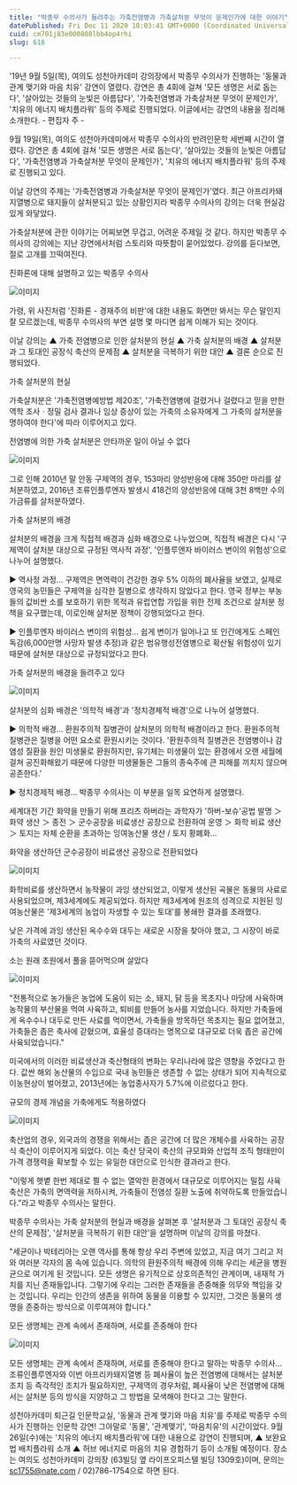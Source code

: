 ```yaml
---
title: "박종무 수의사가 들려주는 가축전염병과 가축살처분 무엇이 문제인가에 대한 이야기"
datePublished: Fri Dec 11 2020 18:03:41 GMT+0000 (Coordinated Universal Time)
cuid: cm701j83e000808lbb4op4rhi
slug: 618

---
```



'19년 9월 5일(목), 여의도 성천아카데미 강의장에서 박종무 수의사가 진행하는 '동물과 관계 맺기와 마음 치유' 강연이 열렸다. 강연은 총 4회에 걸쳐 '모든 생명은 서로 돕는다', '살아있는 것들의 눈빛은 아름답다', '가축전염병과 가축살처분 무엇이 문제인가', '치유의 에너지 배치플라워' 등의 주제로 진행되었다. 이글에서는 강연의 내용을 정리해 소개한다. - 편집자 주 -

9월 19일(목), 여의도 성천아카데미에서 박종무 수의사의 반려인문학 세번째 시간이 열렸다. 강연은 총 4회에 걸쳐 '모든 생명은 서로 돕는다', '살아있는 것들의 눈빛은 아름답다', '가축전염병과 가축살처분 무엇이 문제인가', '치유의 에너지 배치플라워' 등의 주제로 진행되고 있다.

이날 강연의 주제는 '가축전염병과 가축살처분 무엇이 문제인가'였다. 최근 아프리카돼지열병으로 돼지들이 살처분되고 있는 상황인지라 박종무 수의사의 강의는 더욱 현실감 있게 와닿았다.

가축살처분에 관한 이야기는 어찌보면 무겁고, 어려운 주제일 것 같다. 하지만 박종무 수의사의 강의에는 지난 강연에서처럼 스토리와 따뜻함이 묻어있었다. 강의를 듣다보면, 절로 고개를 끄떡여진다.

진화론에 대해 설명하고 있는 박종무 수의사

![이미지](https://cdn.hashnode.com/res/hashnode/image/upload/v1739251647694/b5e8de24-5aff-4265-8907-c54dc00a8c43.jpeg)

가령, 위 사진처럼 '진화론 - 경재주의 비판'에 대한 내용도 화면만 봐서는 무슨 말인지 잘 모르겠는데, 박종무 수의사의 부연 설명 몇 마디면 쉽게 이해가 되는 것이다.

이날 강의는 ▲ 가축 전염병으로 인한 살처분의 현실 ▲ 가축 살처분의 배경 ▲ 살처분과 그 토대인 공장식 축산의 문제점 ▲ 살처분을 극복하기 위한 대안 ▲ 결론 순으로 진행되었다.

가축 살처분의 현실

가축살처분은 '가축전염병예방법 제20조', '가축전염병에 걸렸거나 걸렸다고 믿을 만한 역학 조사ㆍ정밀 검사 결과나 임상 증상이 있는 가축의 소유자에게 그 가축의 살처분을 명하여야 한다'에 따라 이루어지고 있다.

전염병에 의한 가축 살처분은 안타까운 일이 아닐 수 없다

![이미지](https://cdn.hashnode.com/res/hashnode/image/upload/v1739251650044/171d9616-2a12-42eb-b7f2-44b1def44953.jpeg)

그로 인해 2010년 말 안동 구제역의 경우, 153마리 양성반응에 대해 350만 마리를 살처분하였고, 2016년 조류인플루엔자 발생시 418건의 양성반응에 대해 3천 8백만 수의 가금류를 살처분하였다.

가축 살처분의 배경

살처분의 배경을 크게 직접적 배경과 심화 배경으로 나누었으며, 직접적 배경은 다시 '구제역이 살처분 대상으로 규정된 역사적 과정', '인플루엔자 바이러스 변이의 위험성'으로 나누어 설명했다.

▶ 역사정 과정... 구제역은 면역력이 건강한 경우 5% 이하의 폐사율을 보였고, 실제로 영국의 농민들은 구제역을 심각한 질병으로 생각하지 않았다고 한다. 영국 정부는 부농들의 값비싼 소를 보호하기 위한 목적과 유럽연합 가입을 위한 전제 조건으로 살처분 정책을 요구했는데, 이로인해 살처분 정책이 강행되었다고 한다.

▶ 인플루엔자 바이러스 변이의 위험성... 쉽게 변이가 일어나고 또 인간에게도 스페인 독감(6,000만명 사망자 발생 추정)과 같은 범유행성전염병으로 확산될 위험성이 있기 때문에 살처분 대상으로 규정되었다고 한다.

가축 살처분의 배경을 들려주고 있다

![이미지](https://cdn.hashnode.com/res/hashnode/image/upload/v1739251652387/cccf1c6a-8d1e-4b30-9ee7-0df63e9c8391.jpeg)

살처분의 심화 배경은 '의학적 배경'과 '정치경제적 배경'으로 나누어 설명했다.

▶ 의학적 배경... 환원주의적 질병관이 살처분의 의학적 배경이라고 한다. 환원주의적 질병관은 질병을 어떤 요소로 환원시키는 것이다. '환원주의적 질병관은 전염병이나 감염성 질환을 원인 미생물로 환원하지만, 유기체는 미생물이 있는 환경에서 오랜 세월에 걸쳐 공진화해왔기 때문에 다양한 미생물들은 그들의 종숙주에 큰 피해를 끼치지 않으며 공존한다.'

▶ 정치경제적 배경... 박종무 수의사는 이 부분을 일목 요연하게 설명했다.

세계대전 기간 화약을 만들기 위해 프리츠 하버라는 과학자가 '하버-보슈'공법 발명 ＞ 화약 생산 ＞ 종전 ＞ 군수공장을 비료생산 공장으로 전환하여 운영 ＞ 화학 비료 생산 ＞ 토지는 자체 순환을 초과하는 잉여농산물 생산 / 토지 황폐화...

화약을 생산하던 군수공장이 비료생산 공장으로 전환되었다

![이미지](https://cdn.hashnode.com/res/hashnode/image/upload/v1739251654723/498e6e21-ec7f-45c2-b9c8-45640353dff2.jpeg)

화학비료를 생산하면서 농작물이 과잉 생산되었고, 이렇게 생산된 곡물은 동물의 사료로 사용되었으며, 제3세계에도 제공되었다. 하지만 제3세계에 원조의 성격으로 지원된 잉여농산물은 '제3세계의 농업이 자생할 수 있는 토대'를 봉쇄한 결과를 초래했다.

낮은 가격에 과잉 생산된 옥수수와 대두는 새로운 시장을 찾아야 했고, 그 시장이 바로 가축의 사료였던 것이다.

소는 원래 초원에서 풀을 뜯어먹으며 살았다

![이미지](https://cdn.hashnode.com/res/hashnode/image/upload/v1739251656965/b9512a13-32fc-4170-b1f6-0d1d838550a3.jpeg)

"전통적으로 농가들은 농업에 도움이 되는 소, 돼지, 닭 등을 목초지나 마당에 사육하며 농작물의 부산물을 먹여 사육하고, 퇴비를 만들어 농사를 지었습니다. 하지만 가축들에게 옥수수나 대두로 만든 사료를 먹이면서, 가축들을 방목하던 목초지는 필요 없어졌고, 가축들은 좁은 축사에 갇혔으며, 효율성 증대라는 명목으로 대규모로 더욱 좁은 공간에 사육되었습니다."

미국에서의 이러한 비료생산과 축산형태의 변화는 우리나라에 많은 영향을 주었다고 한다. 값싼 해외 농산물의 수입으로 국내 농민들은 생존할 수 없는 상태가 되어 지속적으로 이농현상이 벌어졌고, 2013년에는 농업종사자가 5.7%에 이르렀다고 한다.

규모의 경제 개념을 가축에게도 적용하였다

![이미지](https://cdn.hashnode.com/res/hashnode/image/upload/v1739251659049/8d976201-82d4-41e3-a4e3-9a3591a5d040.jpeg)

축산업의 경우, 외국과의 경쟁을 위해서는 좁은 공간에 더 많은 개체수를 사육하는 공장식 축산이 이루어지게 되었다. 이는 축산 당국이 축산의 규모화와 산업적 조직 형태만이 가격 경쟁력을 확보할 수 있는 유일한 대안으로 인식한 결과라고 한다.

"이렇게 햇볕 한번 제대로 쬘 수 없는 열악한 환경에서 대규모로 이루어지는 밀집 사육 축산은 가축의 면역력을 저하시켜, 가축들이 전염성 질환 노출에 취약하도록 만들었습니다."라고 박종무 수의사는 말한다.

박종무 수의사는 가축 살처분의 현실과 배경을 살펴본 후 '살처분과 그 토대인 공장식 축산의 문제점', '살처분을 극복하기 위한 대안'을 설명하며 이날의 강의를 마쳤다.

"세균이나 박테리아는 오랜 역사를 통해 항상 우리 주변에 있었고, 지금 여기 그리고 저와 여러분 각자의 몸 속에 있습니다. 의학의 환원주의적 배경에 의해 우리는 세균을 병원균으로 여기게 된 것입니다. 모든 생명은 유기적으로 상호의존적인 관계이며, 내재적 가치를 지닌 존재들입니다. 그렇기에 우리는 그러한 존재들을 존중해줄 의무와 책임을 갖는 것입니다. 우리는 인간의 생존을 위하여 동물을 이용할 수 있지만, 그것은 동물의 생명을 존중하는 방식으로 이루여져야 합니다."

모든 생명체는 관계 속에서 존재하며, 서로를 존중해야 한다

![이미지](https://cdn.hashnode.com/res/hashnode/image/upload/v1739251661251/78e50b88-47bc-4a30-9bb7-4c598600bc45.jpeg)

모든 생명체는 관계 속에서 존재하며, 서로를 존중해야 한다고 말하는 박종무 수의사... 조류인플루엔자와 이번 아프리카돼지열병 등 폐사율이 높은 전염병에 대해서는 살처분 조치 등 즉각적인 조치가 필요하지만, 구제역의 경우처럼, 폐사율이 낮은 전염병에 대해서는 살처분 등의 방식을 지양하고 그 방법을 모색해야 한다고 그는 말한다.

성천아카데미 퇴근길 인문학교실, '동물과 관계 맺기와 마음 치유'를 주제로 박종무 수의사가 진행하는 인문학 강연! 그야말로 '동물', '관계맺기', '마음치유'의 시간이었다. 9월 26일(수)에는 '치유의 에너지 배치플라워'에 대한 내용으로 강연이 진행되며, ▲ 보완요법 배치플라워 소개 ▲ 허브 에너지로 마음의 치유 경험하기 등이 소개될 예정이다. 장소는 여의도 성천아카데미 강의장 (63빌딩 옆 라이프오피스텔 빌딩 1309호)이며, 문의는 sc1755@nate.com / 02)786-1754으로 하면 된다.